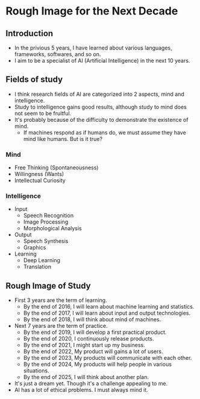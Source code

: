 # Rough Image for the Next Decade

## Introduction

- In the privious 5 years, I have learned about various languages, frameworks, softwares, and so on.
- I aim to be a specialist of AI (Artificial Intelligence) in the next 10 years.


## Fields of study

- I think research fields of AI are categorized into 2 aspects, mind and intelligence.
- Study to intelligence gains good results, although study to mind does not seem to be fruitful.
- It's probably because of the difficulty to demonstrate the existence of mind.
   - If machines respond as if humans do, we must assume they have mind like humans. But is it true?

### Mind

- Free Thinking (Spontaneousness)
- Willingness (Wants)
- Intellectual Curiosity

### Intelligence

- Input
   - Speech Recognition
   - Image Processing
   - Morphological Analysis
- Output
   - Speech Synthesis
   - Graphics
- Learning
   - Deep Learning
   - Translation


## Rough Image of Study

- First 3 years are the term of learning.
   - By the end of 2016, I will learn about machine learning and statistics.
   - By the end of 2017, I will learn about input and output technologies.
   - By the end of 2018, I will think about mind of machines.
- Next 7 years are the term of practice.
   - By the end of 2019, I will develop a first practical product.
   - By the end of 2020, I continuously release products.
   - By the end of 2021, I might start up my business.
   - By the end of 2022, My product will gains a lot of users.
   - By the end of 2023, My products will communicate with each other.
   - By the end of 2024, My products will help people in various situations.
   - By the end of 2025, I will think about another plan.
- It's just a dream yet. Though it's a challenge appealing to me.
- AI has a lot of ethical problems. I must always mind it.
